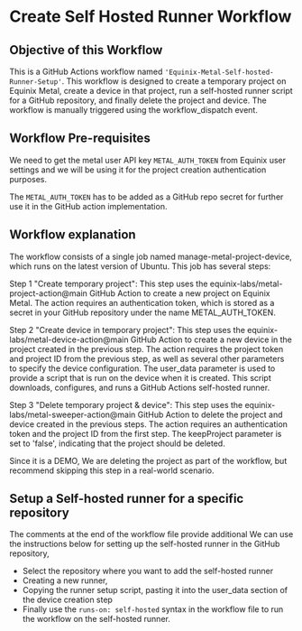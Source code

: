 # Create Self Hosted Runner Workflow

## Objective of this Workflow
This is a GitHub Actions workflow named `'Equinix-Metal-Self-hosted-Runner-Setup'`. This workflow is designed to create a temporary project on Equinix Metal, create a device in that project, run a self-hosted runner script for a GitHub repository, and finally delete the project and device. The workflow is manually triggered using the workflow_dispatch event.

## Workflow Pre-requisites
We need to get the metal user API key `METAL_AUTH_TOKEN` from Equinix user settings and we will be using it for the project creation authentication purposes. 

The `METAL_AUTH_TOKEN` has to be added as a GitHub repo secret for further use it in the GitHub action implementation.

## Workflow explanation
The workflow consists of a single job named manage-metal-project-device, which runs on the latest version of Ubuntu. This job has several steps:

Step 1 "Create temporary project": This step uses the equinix-labs/metal-project-action@main GitHub Action to create a new project on Equinix Metal. The action requires an authentication token, which is stored as a secret in your GitHub repository under the name METAL_AUTH_TOKEN.

Step 2 "Create device in temporary project": This step uses the equinix-labs/metal-device-action@main GitHub Action to create a new device in the project created in the previous step. The action requires the project token and project ID from the previous step, as well as several other parameters to specify the device configuration. The user_data parameter is used to provide a script that is run on the device when it is created. This script downloads, configures, and runs a GitHub Actions self-hosted runner.

Step 3 "Delete temporary project & device": This step uses the equinix-labs/metal-sweeper-action@main GitHub Action to delete the project and device created in the previous steps. The action requires an authentication token and the project ID from the first step. The keepProject parameter is set to 'false', indicating that the project should be deleted.

Since it is a DEMO, We are deleting the project as part of the workflow, but recommend skipping this step in a real-world scenario.

## Setup a Self-hosted runner for a specific repository
The comments at the end of the workflow file provide additional We can use the instructions below for setting up the self-hosted runner in the GitHub repository,
- Select the repository where you want to add the self-hosted runner
- Creating a new runner, 
- Copying the runner setup script, pasting it into the user_data section of the device creation step
- Finally use the `runs-on: self-hosted` syntax in the workflow file to run the workflow on the self-hosted runner.
